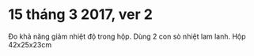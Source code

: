 15 tháng 3 2017, ver 2
======================

Đo khả năng giảm nhiệt độ trong hộp. Dùng 2 con sò nhiệt lam lanh. Hộp 42x25x23cm
